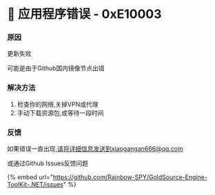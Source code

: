 # 📁 应用程序错误 - 0xE10003

### 原因

更新失败

可能是由于Github国内镜像节点出错

### 解决方法

1. 检查你的网络,关掉VPN或代理
2. 手动下载资源包,或等待一段时间

### 反馈

如果错误一直出现,请将详细信息发送到xiaogangan666@qq.com

或通过Github Issues反馈问题

{% embed url="https://github.com/Rainbow-SPY/GoldSource-Engine-ToolKit-.NET/issues" %}

